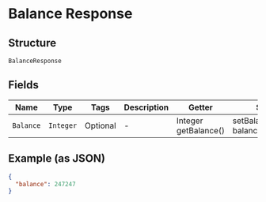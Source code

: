 
# Balance Response

## Structure

`BalanceResponse`

## Fields

| Name | Type | Tags | Description | Getter | Setter |
|  --- | --- | --- | --- | --- | --- |
| `Balance` | `Integer` | Optional | - | Integer getBalance() | setBalance(Integer balance) |

## Example (as JSON)

```json
{
  "balance": 247247
}
```

